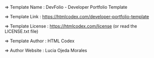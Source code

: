   =>  Template Name    : DevFolio - Developer Portfolio Template

  =>  Template Link    : https://htmlcodex.com/developer-portfolio-template

  =>  Template License : https://htmlcodex.com/license (or read the LICENSE.txt file)

  =>  Template Author  : HTML Codex

  =>  Author Website   : Lucia Ojeda Morales